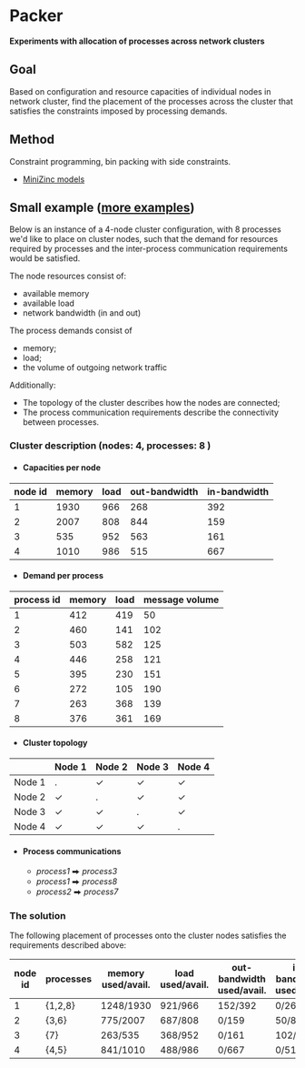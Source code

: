 # Packer 

**Experiments with allocation of processes across network clusters**

## Goal

Based on configuration and resource capacities of individual nodes in network cluster, find the placement of the processes across the cluster that satisfies the constraints imposed by processing demands. 

## Method

Constraint programming, bin packing with side constraints. 
- [MiniZinc models](https://github.com/bokner/packer/tree/main/minizinc/models)

## Small example ([more examples](https://github.com/bokner/packer/tree/main/reports)) 

Below is an instance of a 4-node cluster configuration, with 8 processes we'd like to place on cluster nodes, such that
the demand for resources required by processes and the inter-process communication requirements would be satisfied.

The node resources consist of:
- available memory
- available load
- network bandwidth (in and out)
  
The process demands consist of 
- memory;
- load;
- the volume of outgoing network traffic 

Additionally:
- The topology of the cluster describes how the nodes are connected;
- The process communication requirements describe the connectivity between processes.

### Cluster description (nodes: 4, processes: 8 )

- #### Capacities per node

|node id| memory | load | out-bandwidth | in-bandwidth
|----| ---    | ---  | ------------- | ------------
|  1| 1930 | 966 | 268 | 392 
|  2| 2007 | 808 | 844 | 159 
|  3| 535 | 952 | 563 | 161 
|  4| 1010 | 986 | 515 | 667 


- #### Demand per process

|process id| memory|load|message volume|
|-------| ------|----|--------------
| 1 | 412 | 419 | 50 
| 2 | 460 | 141 | 102 
| 3 | 503 | 582 | 125 
| 4 | 446 | 258 | 121 
| 5 | 395 | 230 | 151 
| 6 | 272 | 105 | 190 
| 7 | 263 | 368 | 139 
| 8 | 376 | 361 | 169 


- #### Cluster topology

| | Node 1 | Node 2 | Node 3 | Node 4
|--|--|--|--|-- |
| Node 1| .| ✓| ✓| ✓
| Node 2| ✓| .| ✓| ✓
| Node 3| ✓| ✓| .| ✓
| Node 4| ✓| ✓| ✓| .


- #### Process communications

	- *process1* ⮕ *process3*
	- *process1* ⮕ *process8*
	- *process2* ⮕ *process7*



### The solution

The following placement of processes onto the cluster nodes satisfies the requirements
described above:

|node id| processes | memory used/avail. | load used/avail.| out-bandwidth used/avail.| in-bandwidth used/avail.
|----| --- | ----   | ---  | ------------- | ------------
|  1| {1,2,8} | 1248/1930 | 921/966 | 152/392 | 0/268 
|  2| {3,6} | 775/2007 | 687/808 | 0/159 | 50/844 
|  3| {7} | 263/535 | 368/952 | 0/161 | 102/563 
|  4| {4,5} | 841/1010 | 488/986 | 0/667 | 0/515 

